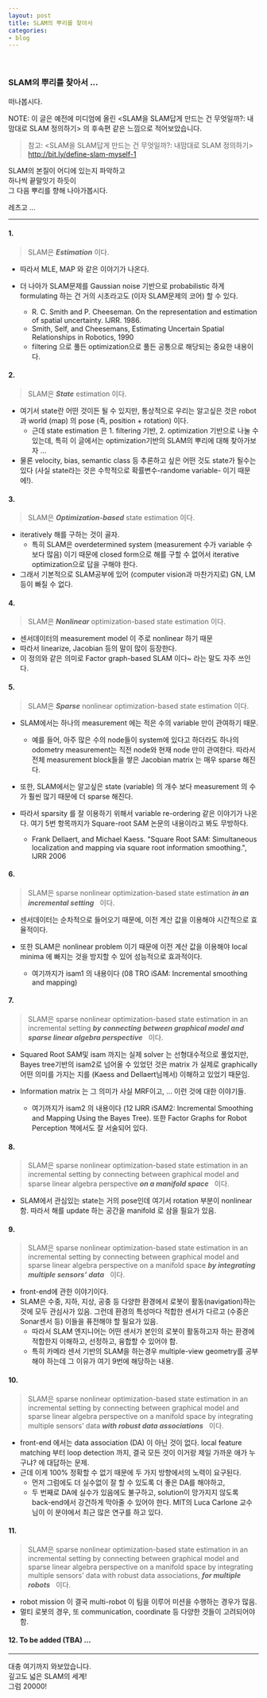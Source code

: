 ```yaml
---
layout: post
title: SLAM의 뿌리를 찾아서
categories:
- blog
---
```


<br>

<h3 id="slam의-뿌리를-찾아서-"><strong>SLAM의 뿌리</strong>를 찾아서 ...</h3>
<p>떠나봅시다. </p>
<p>NOTE: 이 글은 예전에 미디엄에 올린 &lt;SLAM을 SLAM답게 만드는 건 무엇일까?: 내맘대로 SLAM 정의하기&gt; 의 후속편 같은 느낌으로 적어보았습니다. </p>
<blockquote>
<p>참고: &lt;SLAM을 SLAM답게 만드는 건 무엇일까?: 내맘대로 SLAM 정의하기&gt;<br>
<a href="http://bit.ly/define-slam-myself-1">http://bit.ly/define-slam-myself-1</a></p>
</blockquote>
<p>SLAM의 본질이 어디에 있는지 파악하고<br>
하나씩 끝말잇기 하듯이<br>
그 다음 뿌리를 향해 나아가봅시다. </p>
<p>레츠고 ...</p>

<hr>
<h4 id="1">1.</h4>
<blockquote>
<p>SLAM은 <strong><em>Estimation</em></strong> 이다.</p>
</blockquote>
<ul>
<li>
<p>따라서 MLE, MAP 와 같은 이야기가 나온다. </p>
</li>
<li>
<p>더 나아가 SLAM문제를 Gaussian noise 기반으로 probabilistic 하게 formulating 하는 건 거의 시초라고도 (이자 SLAM문제의 코어) 할 수 있다.</p>
<ul>
<li> R. C. Smith and P. Cheeseman. On the representation and estimation of spatial uncertainty. IJRR. 1986. </li>
<li> Smith, Self, and Cheesemans, Estimating Uncertain Spatial Relationships in Robotics, 1990 </li>
<li> filtering 으로 풀든 optimization으로 풀든 공통으로 해당되는 중요한 내용이다. </li>
</ul>
</li>
</ul>
<h4 id="2">2.</h4>
<blockquote>
<p>SLAM은 <strong><em>State</em></strong> estimation 이다. </p>
</blockquote>
<ul>
<li>여기서 state란 어떤 것이든 될 수 있지만, 통상적으로 우리는 알고싶은 것은 robot 과 world (map) 의 pose (즉, position + rotation) 이다. <ul>
<li> 근데 state estimation 은 1. filtering 기반, 2. optimization 기반으로 나눌 수 있는데, 특히 이 글에서는 optimization기반의 SLAM의 뿌리에 대해 찾아가보자 ... </li>
</ul></li>
<li>물론 velocity, bias, semantic class 등 추론하고 싶은 어떤 것도 state가 될수는 있다 (사실 state라는 것은 수학적으로 확률변수-randome variable- 이기 때문에!). </li>
</ul>
<h4 id="3">3.</h4>
<blockquote>
<p>SLAM은 <strong><em>Optimization-based</em></strong> state estimation 이다. </p>
</blockquote>
<ul>
<li>iteratively 해를 구하는 것이 골자. <ul>
<li> 특히 SLAM은 overdetermined system (measurement 수가 variable 수보다 많음) 이기 때문에 closed form으로 해를 구할 수 없어서 iterative optimization으로 답을 구해야 한다.  </li>
</ul></li>
<li>그래서 기본적으로 SLAM공부에 있어 (computer vision과 마찬가지로) GN, LM 등이 빠질 수 없다. </li>
</ul>
<h4 id="4">4.</h4>
<blockquote>
<p>SLAM은 <strong><em>Nonlinear</em></strong> optimization-based state estimation 이다. </p>
</blockquote>
<ul>
<li>센서데이터의 measurement model 이 주로 nonlinear 하기 때문</li>
<li>따라서 linearize, Jacobian 등의 말이 많이 등장한다. </li>
<li>이 정의와 같은 의미로 Factor graph-based SLAM 이다~ 라는 말도 자주 쓰인다. </li>
</ul>
<h4 id="5">5.</h4>
<blockquote>
<p>SLAM은 <strong><em>Sparse</em></strong> nonlinear optimization-based state estimation 이다. </p>
</blockquote>
<ul>
<li>
<p>SLAM에서는 하나의 measurement 에는 적은 수의 variable 만이 관여하기 때문. </p>
<ul>
<li> 예를 들어, 아주 많은 수의 node들이 system에 있다고 하더라도 하나의 odometry measurement는 직전 node와 현재 node 만이 관여한다. 따라서 전체 measurement block들을 쌓은 Jacobian matrix 는 매우 sparse 해진다. </li>
</ul>
</li>
<li>
<p>또한, SLAM에서는 알고싶은 state (variable) 의 개수 보다 measurement 의 수가 훨씬 많기 때문에 더 sparse 해진다. </p>
</li>
<li>
<p>따라서 sparsity 를 잘 이용하기 위해서 variable re-ordering 같은 이야기가 나온다. 여기 5번 항목까지가 Square-root SAM 논문의 내용이라고 봐도 무방하다.</p>
<ul>
<li> Frank Dellaert, and Michael Kaess. "Square Root SAM: Simultaneous localization and mapping via square root information smoothing.", IJRR 2006</li>
</ul>
</li>
</ul>
<h4 id="6">6.</h4>
<blockquote>
<p>SLAM은 sparse nonlinear optimization-based state estimation <strong><em>in an incremental setting</em></strong> &nbsp; 이다. </p>
</blockquote>
<ul>
<li>
<p>센서데이터는 순차적으로 들어오기 때문에, 이전 계산 값을 이용해야 시간적으로 효율적이다. </p>
</li>
<li>
<p>또한 SLAM은 nonlinear problem 이기 때문에 이전 계산 값을 이용해야 local minima 에 빠지는 것을 방지할 수 있어 성능적으로 효과적이다. </p>
<ul>
<li> 여기까지가 isam1 의 내용이다 (08 TRO iSAM: Incremental smoothing and mapping)</li>
</ul>
</li>
</ul>
<h4 id="7">7.</h4>
<blockquote>
<p>SLAM은 sparse nonlinear optimization-based state estimation in an incremental setting <strong><em>by connecting between graphical model and sparse linear algebra perspective</em></strong> &nbsp; 이다.</p>
</blockquote>
<ul>
<li>
<p>Squared Root SAM및 isam 까지는 실제 solver 는 선형대수적으로 풀었지만, Bayes tree기반의 isam2로 넘어올 수 있었던 것은 matrix 가 실제로 graphically 어떤 의미를 가지는 지를 (Kaess and Dellaert‬님께서) 이해하고 있었기 때문임.</p>
</li>
<li>
<p>Information matrix 는 그 의미가 사실 MRF이고, ... 이런 것에 대한 이야기들. </p>
<ul>
<li> 여기까지가 isam2 의 내용이다 (12 IJRR iSAM2: Incremental Smoothing and Mapping Using the Bayes Tree). 또한 Factor Graphs for Robot Perception 책에서도 잘 서술되어 있다. </li>
</ul>
</li>
</ul>
<h4 id="8">8.</h4>
<blockquote>
<p>SLAM은 sparse nonlinear optimization-based state estimation in an incremental setting by connecting between graphical model and sparse linear algebra perspective <strong><em>on a manifold space</em></strong> &nbsp; 이다.</p>
</blockquote>
<ul>
<li>SLAM에서 관심있는 state는 거의 pose인데 여기서 rotation 부분이 nonlinear 함. 따라서 해를 update 하는 공간을 manifold 로 삼을 필요가 있음.   </li>
</ul>
<h4 id="9">9.</h4>
<blockquote>
<p>SLAM은 sparse nonlinear optimization-based state estimation in an incremental setting by connecting between graphical model and sparse linear algebra perspective on a manifold space <strong><em>by integrating multiple sensors’ data</em></strong> &nbsp; 이다.</p>
</blockquote>
<ul>
<li>front-end에 관한 이야기이다. </li>
<li>SLAM은 수중, 지하, 지상, 공중 등 다양한 환경에서 로봇이 활동(navigation)하는 것에 모두 관심사가 있음. 그런데 환경의 특성마다 적합한 센서가 다르고 (수중은 Sonar센서 등) 이들을 퓨전해야 할 필요가 있음. <ul>
<li> 따라서 SLAM 엔지니어는 어떤 센서가 본인의 로봇이 활동하고자 하는 환경에 적합한지 이해하고, 선정하고, 융합할 수 있어야 함. </li>
<li> 특히 카메라 센서 기반의 SLAM을 하는경우 multiple-view geometry를 공부해야 하는데 그 이유가 여기 9번에 해당하는 내용. </li>
</ul></li>
</ul>
<h4 id="10">10.</h4>
<blockquote>
<p>SLAM은 sparse nonlinear optimization-based state estimation in an incremental setting by connecting between graphical model and sparse linear algebra perspective on a manifold space by integrating multiple sensors’ data <strong><em>with robust data associations</em></strong> &nbsp; 이다.</p>
</blockquote>
<ul>
<li>front-end 에서는 data association (DA) 이 아닌 것이 없다. local feature matching 부터 loop detection 까지, 결국 모든 것이 이거랑 제일 가까운 애가 누구냐? 에 대답하는 문제. </li>
<li>근데 이게 100% 정확할 수 없기 때문에 두 가지 방향에서의 노력이 요구된다. <ul>
<li>먼저 그럼에도 더 실수없이 잘 할 수 있도록 더 좋은 DA를 해야하고, </li>
<li>두 번째로 DA에 실수가 있음에도 불구하고, solution이 망가지지 않도록 back-end에서 강건하게 막아줄 수 있어야 한다. MIT의 Luca Carlone 교수님이 이 분야에서 최근 많은 연구를 하고 있다. </li>
</ul></li>
</ul>
<h4 id="11">11.</h4>
<blockquote>
<p>SLAM은 sparse nonlinear optimization-based state estimation in an incremental setting by connecting between graphical model and sparse linear algebra perspective on a manifold space by integrating multiple sensors’ data with robust data associations, <strong><em>for multiple robots</em></strong> &nbsp; 이다. </p>
</blockquote>
<ul>
<li>robot mission 이 결국 multi-robot 이 팀을 이루어 미션을 수행하는 경우가 많음. </li>
<li>멀티 로봇의 경우, 또 communication, coordinate 등 다양한 것들이 고려되어야 함. </li>
</ul>
<h4 id="12-to-be-added-tba-">12. To be added (TBA) ...</h4>
<hr>
<p>대충 여기까지 와보았습니다.<br>
깊고도 넓은 SLAM의 세계!<br>
그럼 20000!</p>